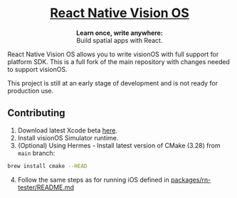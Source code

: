 <h1 align="center">
  <a href="https://reactnative.dev/">
    React Native Vision OS
  </a>
</h1>

<p align="center">
  <strong>Learn once, write anywhere:</strong><br>
  Build spatial apps with React.
</p>

React Native Vision OS allows you to write visionOS with full support for platform SDK. This is a full fork of the main repository with changes needed to support visionOS.

This project is still at an early stage of development and is not ready for production use.

## Contributing

1. Download latest Xcode beta [here](https://developer.apple.com/xcode/).
2. Install visionOS Simulator runtime. 
3. (Optional) Using Hermes - Install latest version of CMake (3.28) from `main` branch: 
```sh
brew install cmake --HEAD
```
4. Follow the same steps as for running iOS defined in [packages/rn-tester/README.md](./packages/rn-tester/README.md)
